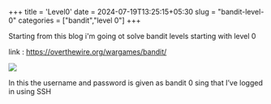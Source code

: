 +++
title = 'Level0'
date = 2024-07-19T13:25:15+05:30
slug = "bandit-level-0"
categories = ["bandit","level 0"]
+++


Starting from this blog i'm going ot solve bandit levels 
starting with level 0 

link : https://overthewire.org/wargames/bandit/

![](https://drive.google.com/file/d/1IhVtyRL-Cek7PlXydQtCzDvJFsNQcU0H/view?usp=sharing)

In this the username and password is given as bandit 0 sing that I’ve logged in using SSH
